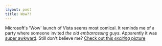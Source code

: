 ```yaml
---
layout: post
title: Wow?!
---
```

Microsoft's 'Wow' launch of Vista seems most comical. It reminds me of a party where someone invited *the old embarrassing guys*. Apparently it was [super awkward][1]. Still don't believe me? [Check out this *exciting* picture][2]


[1]:http://www.engadget.com/2007/01/29/live-at-the-windows-vista-launch-event/
[2]:http://northtemple.com/414